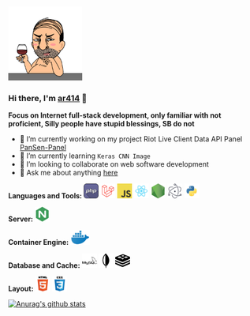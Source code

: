<!--
**ar414-com/ar414-com** is a ✨ _special_ ✨ repository because its `README.md` (this file) appears on your GitHub profile.

Here are some ideas to get you started:

- 🔭 I’m currently working on ...
- 🌱 I’m currently learning ...
- 👯 I’m looking to collaborate on ...
- 🤔 I’m looking for help with ...
- 💬 Ask me about ...
- 📫 How to reach me: ...
- 😄 Pronouns: ...
- ⚡ Fun fact: ...
-->
<code><img height="150" src="https://github.com/ar414-com/ar414-com/blob/master/assets/ar414.png"></code>

### Hi there, I'm [ar414](https://www.ar414.com) 👋

****Focus on Internet full-stack development, only familiar with not proficient, Silly people have stupid blessings, SB do not****

- 🔭 I’m currently working on my project Riot Live Client Data API Panel [PanSen-Panel](https://github.com/ar414-com/pansen-panel)
- 🌱 I’m currently learning `Keras CNN Image`
- 👯 I’m looking to collaborate on web software development
- 💬 Ask me about anything [here](https://github.com/ar414-com/ar414-com/issues)

**Languages and Tools:**
<code><img height="30" src="https://github.com/ar414-com/ar414-com/blob/master/assets/php.png"></code>
<code><img height="30" src="https://raw.githubusercontent.com/github/explore/80688e429a7d4ef2fca1e82350fe8e3517d3494d/topics/laravel/laravel.png"></code>
<code><img height="30" src="https://raw.githubusercontent.com/github/explore/80688e429a7d4ef2fca1e82350fe8e3517d3494d/topics/javascript/javascript.png"></code>
<code><img height="30" src="https://raw.githubusercontent.com/github/explore/80688e429a7d4ef2fca1e82350fe8e3517d3494d/topics/react/react.png"></code>
<code><img height="30" src="https://raw.githubusercontent.com/github/explore/80688e429a7d4ef2fca1e82350fe8e3517d3494d/topics/nodejs/nodejs.png"></code>
<code><img height="30" src="https://raw.githubusercontent.com/github/explore/80688e429a7d4ef2fca1e82350fe8e3517d3494d/topics/electron/electron.png"></code>
<code><img height="30" src="https://raw.githubusercontent.com/github/explore/80688e429a7d4ef2fca1e82350fe8e3517d3494d/topics/python/python.png"></code>

**Server:**
<code><img height="30" src="https://github.com/ar414-com/ar414-com/blob/master/assets/nginx.png"></code>

**Container Engine:**
<code><img height="30" src="https://github.com/ar414-com/ar414-com/blob/master/assets/docker.png"></code>

**Database and Cache:**
<code><img height="30" src="https://github.com/ar414-com/ar414-com/blob/master/assets/mysql.png"></code>
<code><img height="30" src="https://github.com/ar414-com/ar414-com/blob/master/assets/mongodb.png"></code>
<code><img height="30" src="https://github.com/ar414-com/ar414-com/blob/master/assets/redis.png"></code>

**Layout:**
<code><img height="30" src="https://raw.githubusercontent.com/github/explore/80688e429a7d4ef2fca1e82350fe8e3517d3494d/topics/html/html.png"></code>
<code><img height="30" src="https://raw.githubusercontent.com/github/explore/80688e429a7d4ef2fca1e82350fe8e3517d3494d/topics/css/css.png"></code>

[![Anurag's github stats](https://github-readme-stats.vercel.app/api?username=ar414-com&show_icons=true)](https://github.com/ar414-com/github-readme-stats)

